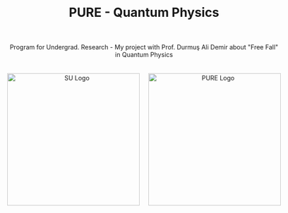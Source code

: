 <!DOCTYPE html>
<html lang="en">
<head>
    <meta charset="UTF-8">
    <meta name="viewport" content="width=device-width, initial-scale=1.0">
    <title>PURE - Quantum Physics</title>
    <style>
        /* Container to center everything */
        body, html {
            display: flex;
            justify-content: center;
            align-items: center;
            height: 100vh;
            margin: 0;
            text-align: center;
        }
        /* Flexbox for centering content */
        .content {
            display: flex;
            flex-direction: column;
            align-items: center;
            gap: 20px;
        }
        /* Flexbox for logos */
        .logos {
            display: flex;
            justify-content: center;
            gap: 20px;
        }
    </style>
</head>
<body>
    <div class="content">
        <h1>PURE - Quantum Physics</h1>
        <p>Program for Undergrad. Research - My project with Prof. Durmuş Ali Demir about "Free Fall" in Quantum Physics</p>
        <div class="logos">
            <img src="https://sabanciuniv.edu/themes/custom/su/logo.svg" alt="SU Logo" width="300"/>
            <img src="https://pure.sabanciuniv.edu/sites/pure.sabanciuniv.edu/files/pure-logo.png" alt="PURE Logo" width="300"/>
        </div>
    </div>
</body>
</html>
